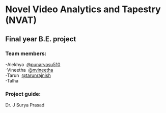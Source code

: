 # Novel Video Analytics and Tapestry (NVAT)

## Final year B.E. project

### Team members:

-Alekhya  &nbsp;[@punarvasu510](https://github.com/punarvasu510) <br />
-Vineetha	&nbsp;[@nvineetha](https://github.com/nvineetha) <br />
-Tarun		&nbsp;[@tarunrajnish](https://github.com/tarunrajnish) <br />
-Talha

### Project guide:

Dr. J Surya Prasad	
